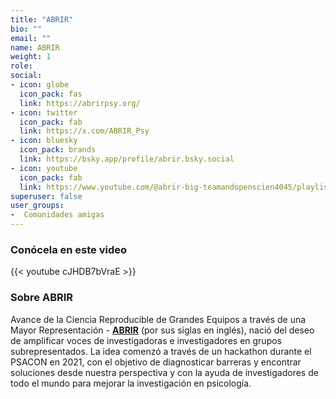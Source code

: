 ```yaml
---
title: "ABRIR"
bio: ""
email: ""
name: ABRIR
weight: 1
role: 
social:
- icon: globe
  icon_pack: fas
  link: https://abrirpsy.org/
- icon: twitter
  icon_pack: fab
  link: https://x.com/ABRIR_Psy
- icon: bluesky
  icon_pack: brands
  link: https://bsky.app/profile/abrir.bsky.social
- icon: youtube
  icon_pack: fab
  link: https://www.youtube.com/@abrir-big-teamandopenscien4045/playlists
superuser: false
user_groups:
-  Comunidades amigas
---
```


### Conócela en este video

{{< youtube cJHDB7bVraE >}} 

### Sobre ABRIR

Avance de la Ciencia Reproducible de Grandes Equipos a través de una Mayor Representación - **[ABRIR](https://abrirpsy.org/)** (por sus siglas en inglés), nació del deseo de amplificar voces de investigadoras e investigadores en grupos subrepresentados. La idea comenzó a través de un hackathon durante el PSACON en 2021, con el objetivo de diagnosticar barreras y encontrar soluciones desde nuestra perspectiva y con la ayuda de investigadores de todo el mundo para mejorar la investigación en psicología.
